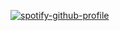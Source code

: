 [![spotify-github-profile](https://spotify-github-profile.kittinanx.com/api/view?uid=dht0d9fs3tj8vvgf2gupo56lx&cover_image=true&theme=default&show_offline=false&background_color=121212&interchange=true&bar_color=53b14f&bar_color_cover=false)](https://spotify-github-profile.kittinanx.com/api/view?uid=dht0d9fs3tj8vvgf2gupo56lx&redirect=true)
